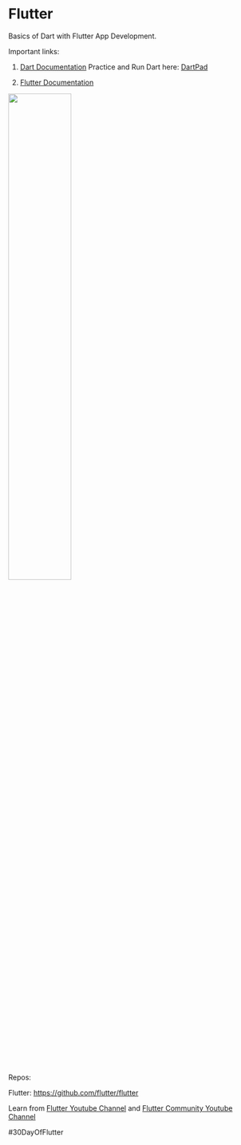 # Flutter
Basics of Dart with Flutter App Development.

Important links:

1. <a href='https://dart.dev/guides'>Dart Documentation</a>
Practice and Run Dart here: <a href='https://dartpad.dev/?'>DartPad</a>

2. <a href ='https://flutter.dev/docs'>Flutter Documentation</a>

<img src='https://i.morioh.com/2019/11/13/109db3f2d64a.jpg' width=50%>

Repos:

Flutter: https://github.com/flutter/flutter

Learn from <a href='https://www.youtube.com/flutterdev'>Flutter Youtube Channel</a> and <a href='https://www.youtube.com/c/FlutterCommunityVideos'>Flutter Community Youtube Channel</a> 

#30DayOfFlutter
